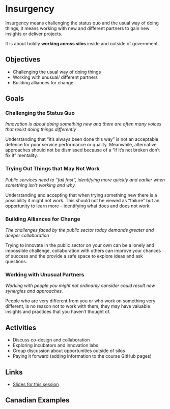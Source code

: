 # Insurgency

Insurgency means challenging the status quo and the usual way of doing things, it means working with new and different partners to gain new insights or deliver projects.

It is about boldly **working across silos** inside and outside of government.

## Objectives

- Challenging the usual way of doing things
- Working with unusual/ different partners
- Building alliances for change

## Goals

### Challenging the Status Quo

*Innovation is about doing something new and there are often many voices that resist doing things differently*

Understanding that “it’s always been done 
this way” is not an acceptable defence for 
poor service performance or quality. 
Meanwhile, alternative approaches should 
not be dismissed because of a “if it’s not 
broken don’t fix it” mentality.

### Trying Out Things that May Not Work

*Public services need to “fail fast”, identifying more quickly and earlier when something isn’t working and why.*

Understanding and accepting that when 
trying something new there is a possibility 
it might not work. This should not be 
viewed as “failure” but an opportunity to 
learn more – identifying what does and 
does not work.

### Building Alliances for Change

*The challenges faced by the public sector today demands greater and deeper collaboration*

Trying to innovate in the public sector on 
your own can be a lonely and impossible 
challenge, collaboration with others can 
improve your chances of success and the 
provide a safe space to explore ideas and 
ask questions.

### Working with Unusual Partners

*Working with people you might not ordinarily consider could result new synergies and approaches.*

People who are very different from you or 
who work on something very different, is 
no reason not to work with them, they 
may have valuable insights and practices 
that you haven’t thought of.

## Activities

- Discuss co-design and collaboration
- Exploring incubators and innovation labs
- Group discussion about opportunities outside of silos
- Paying it forward (adding information to the course GitHub pages)

## Links

- [Slides for this session](slides.html)

## Canadian Examples

